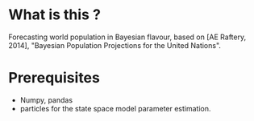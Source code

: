 # What is this ?
Forecasting world population in Bayesian flavour, based on [AE Raftery, 2014], "Bayesian Population Projections for the United Nations".

# Prerequisites
- Numpy, pandas
- particles for the state space model parameter estimation.


